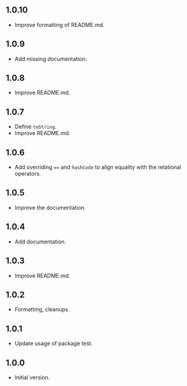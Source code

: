 ## 1.0.10

- Improve formatting of README.md.

## 1.0.9

- Add missing documentation.

## 1.0.8

- Improve README.md.

## 1.0.7

- Define `toString`.
- Improve README.md.

## 1.0.6

- Add overriding `==` and `hashCode` to align equality with
  the relational operators.

## 1.0.5

- Improve the documentation.

## 1.0.4

- Add documentation.

## 1.0.3

- Improve README.md.

## 1.0.2

- Formatting, cleanups.

## 1.0.1

- Update usage of package test.

## 1.0.0

- Initial version.
